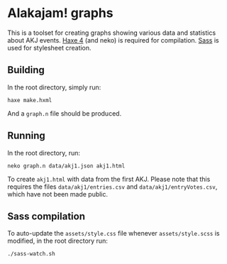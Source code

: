 # Alakajam! graphs #

This is a toolset for creating graphs showing various data and statistics about AKJ events. [Haxe 4](http://www.haxe.org/) (and neko) is required for compilation. [Sass](http://sass-lang.com/) is used for stylesheet creation.

## Building ##

In the root directory, simply run:

    haxe make.hxml

And a `graph.n` file should be produced.

## Running ##

In the root directory, run:

    neko graph.n data/akj1.json akj1.html

To create `akj1.html` with data from the first AKJ. Please note that this requires the files `data/akj1/entries.csv` and `data/akj1/entryVotes.csv`, which have not been made public.

## Sass compilation ##

To auto-update the `assets/style.css` file whenever `assets/style.scss` is modified, in the root directory run:

    ./sass-watch.sh
